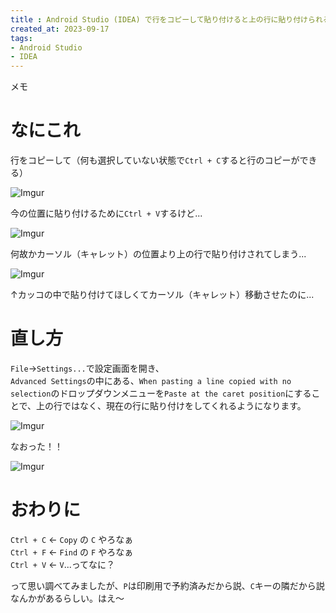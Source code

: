 ```yaml
---
title : Android Studio (IDEA) で行をコピーして貼り付けると上の行に貼り付けられる
created_at: 2023-09-17
tags:
- Android Studio
- IDEA
---
```


メモ

# なにこれ

行をコピーして（何も選択していない状態で`Ctrl + C`すると行のコピーができる）

![Imgur](https://i.imgur.com/qn3CNlV.png)

今の位置に貼り付けるために`Ctrl + V`するけど...

![Imgur](https://i.imgur.com/BgbC7HF.png)

何故かカーソル（キャレット）の位置より上の行で貼り付けされてしまう...

![Imgur](https://i.imgur.com/DmuNeP3.png)  

↑カッコの中で貼り付けてほしくてカーソル（キャレット）移動させたのに...

# 直し方
`File`→`Settings...`で設定画面を開き、  
`Advanced Settings`の中にある、`When pasting a line copied with no selection`のドロップダウンメニューを`Paste at the caret position`にすることで、上の行ではなく、現在の行に貼り付けをしてくれるようになります。

![Imgur](https://i.imgur.com/mqCPfJa.png)

なおった！！

![Imgur](https://i.imgur.com/QcIkkrB.png)

# おわりに
`Ctrl + C` ← `Copy` の `C` やろなぁ  
`Ctrl + F` ← `Find` の `F` やろなぁ  
`Ctrl + V` ← `V`...ってなに？  

って思い調べてみましたが、`P`は印刷用で予約済みだから説、`C`キーの隣だから説なんかがあるらしい。はえ～